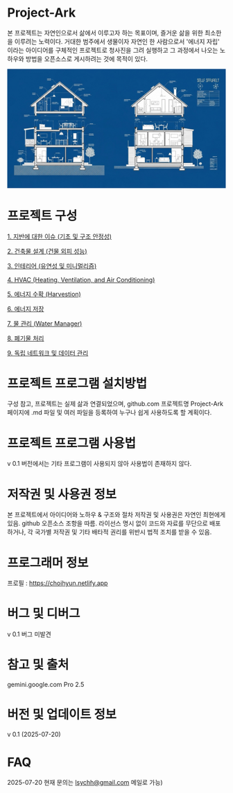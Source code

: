 # Project-Ark
본 프로젝트는 자연인으로서 삶에서 이루고자 하는 목표이며,
즐거운 삶을 위한 최소한을 이루려는 노력이다.
거대한 범주에서 생물이자 자연인 한 사람으로서 '에너지 자립' 이라는 아이디어를 구체적인 프로젝트로 청사진을 그려 실행하고 그 과정에서 나오는 노하우와 방법을 오픈소스로 게시하려는 것에 목적이 있다.

![Ark](https://github.com/choicopy-epub/Project-Ark/blob/main/static/images/ark_1.jpg)

# 프로젝트 구성
[1. 지반에 대한 이슈 (기초 및 구조 안정성)](https://github.com/choicopy-epub/Project-Ark/blob/main/1.Ground_Issues.md)


[2. 건축물 설계 (건물 외피 성능)](https://github.com/choicopy-epub/Project-Ark/blob/main/2.architectural_design.md)


[3. 인테리어 (유연성 및 미니멀리즘)](https://github.com/choicopy-epub/Project-Ark/blob/main/3.interior.md)


[4. HVAC (Heating, Ventilation, and Air Conditioning)](https://github.com/choicopy-epub/Project-Ark/blob/main/4.HAVC.md)


[5. 에너지 수확 (Harvestion)](https://github.com/choicopy-epub/Project-Ark/blob/main/5.Energy_Harvesting.md)


[6. 에너지 저장](https://github.com/choicopy-epub/Project-Ark/blob/main/6.Energy_Storage.md)


[7. 물 관리 (Water Manager)](https://github.com/choicopy-epub/Project-Ark/blob/main/7.Water_Management.md)


[8. 폐기물 처리](https://github.com/choicopy-epub/Project-Ark/blob/main/8.Waste_Management.md)


[9. 독립 네트워크 및 데이터 관리](https://github.com/choicopy-epub/Project-Ark/blob/main/9.network.md)


# 프로젝트 프로그램 설치방법
구성 참고, 프로젝트는 실제 삶과 연결되었으며,
github.com 프로젝트명 Project-Ark 페이지에 .md 파일 및 여러 파일을 등록하여 누구나 쉽게 사용하도록 할 계획이다.

# 프로젝트 프로그램 사용법
v 0.1 버전에서는 기타 프로그램이 사용되지 않아 사용법이 존재하지 않다.

# 저작권 및 사용권 정보
본 프로젝트에서 아이디어와 노하우 & 구조와 절차 저작권 및 사용권은 자연인 최현에게 있음.
github 오픈소스 조항을 따름.
라이선스 명시 없이 코드와 자료를 무단으로 배포하거나, 각 국가별 저작권 및 기타 배타적 권리를 위반시 법적 조치를 받을 수 있음.

# 프로그래머 정보
프로필 : https://choihyun.netlify.app

# 버그 및 디버그
v 0.1 버그 미발견

# 참고 및 출처
gemini.google.com Pro 2.5

# 버전 및 업데이트 정보
v 0.1 (2025-07-20) 

# FAQ
2025-07-20 현재 문의는 lsychh@gmail.com 메일로 가능)
